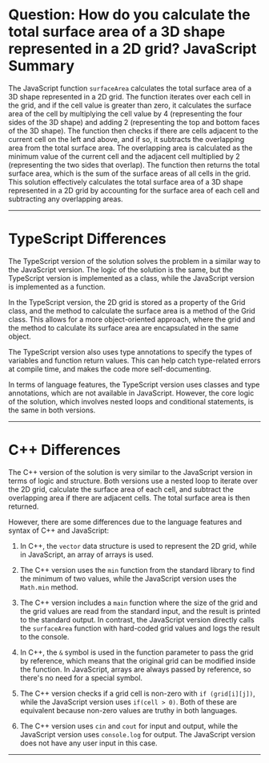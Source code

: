 # Question: How do you calculate the total surface area of a 3D shape represented in a 2D grid? JavaScript Summary

The JavaScript function `surfaceArea` calculates the total surface area of a 3D shape represented in a 2D grid. The function iterates over each cell in the grid, and if the cell value is greater than zero, it calculates the surface area of the cell by multiplying the cell value by 4 (representing the four sides of the 3D shape) and adding 2 (representing the top and bottom faces of the 3D shape). The function then checks if there are cells adjacent to the current cell on the left and above, and if so, it subtracts the overlapping area from the total surface area. The overlapping area is calculated as the minimum value of the current cell and the adjacent cell multiplied by 2 (representing the two sides that overlap). The function then returns the total surface area, which is the sum of the surface areas of all cells in the grid. This solution effectively calculates the total surface area of a 3D shape represented in a 2D grid by accounting for the surface area of each cell and subtracting any overlapping areas.

---

# TypeScript Differences

The TypeScript version of the solution solves the problem in a similar way to the JavaScript version. The logic of the solution is the same, but the TypeScript version is implemented as a class, while the JavaScript version is implemented as a function.

In the TypeScript version, the 2D grid is stored as a property of the Grid class, and the method to calculate the surface area is a method of the Grid class. This allows for a more object-oriented approach, where the grid and the method to calculate its surface area are encapsulated in the same object.

The TypeScript version also uses type annotations to specify the types of variables and function return values. This can help catch type-related errors at compile time, and makes the code more self-documenting.

In terms of language features, the TypeScript version uses classes and type annotations, which are not available in JavaScript. However, the core logic of the solution, which involves nested loops and conditional statements, is the same in both versions.

---

# C++ Differences

The C++ version of the solution is very similar to the JavaScript version in terms of logic and structure. Both versions use a nested loop to iterate over the 2D grid, calculate the surface area of each cell, and subtract the overlapping area if there are adjacent cells. The total surface area is then returned.

However, there are some differences due to the language features and syntax of C++ and JavaScript:

1. In C++, the `vector` data structure is used to represent the 2D grid, while in JavaScript, an array of arrays is used.

2. The C++ version uses the `min` function from the standard library to find the minimum of two values, while the JavaScript version uses the `Math.min` method.

3. The C++ version includes a `main` function where the size of the grid and the grid values are read from the standard input, and the result is printed to the standard output. In contrast, the JavaScript version directly calls the `surfaceArea` function with hard-coded grid values and logs the result to the console.

4. In C++, the `&` symbol is used in the function parameter to pass the grid by reference, which means that the original grid can be modified inside the function. In JavaScript, arrays are always passed by reference, so there's no need for a special symbol.

5. The C++ version checks if a grid cell is non-zero with `if (grid[i][j])`, while the JavaScript version uses `if(cell > 0)`. Both of these are equivalent because non-zero values are truthy in both languages.

6. The C++ version uses `cin` and `cout` for input and output, while the JavaScript version uses `console.log` for output. The JavaScript version does not have any user input in this case.

---
